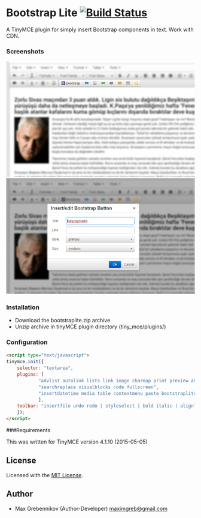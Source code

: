 # Bootstrap Lite [![Build Status](https://img.shields.io/travis/bryanbraun/anchorjs/master.svg?style=flat)](https://maxgrebennikov.com/)

A TinyMCE plugin for simply insert Bootstrap components in text. Work with CDN.

### Screenshots

![Bootstrap Lite panel](/screens/bootstraplite_ss01.jpg)
![Bootstrap Lite modal window](/screens/bootstraplite_ss02.jpg)

### Installation
 * Download the bootstraplite.zip archive
 * Unzip archive in tinyMCE plugin directory (tiny_mce/plugins/)

### Configuration
```html
<script type="text/javascript">
tinymce.init({
	selector: "textarea",
	plugins: [
			"advlist autolink lists link image charmap print preview anchor",
			"searchreplace visualblocks code fullscreen",
			"insertdatetime media table contextmenu paste bootstraplite"
			],
	toolbar: "insertfile undo redo | styleselect | bold italic | alignleft aligncenter alignright alignjustify | bullist numlist outdent indent | link image| bootstraplite"
	});
</script>
```

###Requirements

This was written for TinyMCE version 4.1.10 (2015-05-05)

## License
Licensed with the [MIT License](http://opensource.org/licenses/MIT).

## Author
 * Max Grebennikov (Author-Developer) maximgreb@gmail.com
